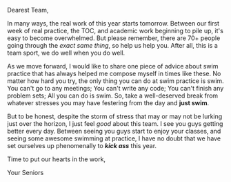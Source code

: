 Dearest Team,

In many ways, the real work of this year starts tomorrow. Between our first week of real practice, the TOC, and academic work beginning to pile up, it's easy to become overwhelmed. But please remember, there are 70+ people going through the *exact same thing*, so help us help you. After all, this is a team sport, we do well when you do well.

As we move forward, I would like to share one piece of advice about swim practice that has always helped me compose myself in times like these. No matter how hard you try, the only thing you can do at swim practice is swim. You can't go to any meetings; You can't write any code; You can't finish any problem sets; All you can do is swim. So, take a well-deserved break from whatever stresses you may have festering from the day and **just swim**.

But to be honest, despite the storm of stress that may or may not be lurking just over the horizon, I just feel *good* about this team. I see you guys getting better every day. Between seeing you guys start to enjoy your classes, and seeing some awesome swimming at practice, I have no doubt that we have set ourselves up phenomenally to ***kick ass*** this year.


Time to put our hearts in the work,

Your Seniors
